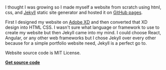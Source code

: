 I thought I was growing so I made myself a website from scratch using html, css, and [Jekyll](https://jekyllrb.com/) static site generator and hosted it on [GitHub pages](https://pages.github.com/). 

First I designed my website on [Adobe XD](https://www.adobe.com/in/products/xd.html) and then converted that XD design into HTML CSS. I wasn't sure what language or framework to use to create my website but then Jekyll came into my mind. I could choose React, Angular, or any other web frameworks but I chose Jekyll over every other because for a simple portfolio website need, Jekyll is a perfect go to.

Website source code is MIT License.

[**Get source code**](https://github.com/ayyshim/ayyshim.github.io)
